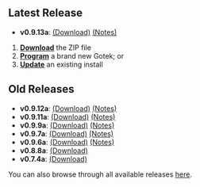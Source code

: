## Latest Release

- **v0.9.13a**: [(Download)][v0.9.13a-zip] [(Notes)][v0.9.13a-notes]

1. [**Download**][v0.9.13a-zip] the ZIP file
2. [**Program**](Firmware-Programming) a brand new Gotek; or
3. [**Update**](Firmware-Update) an existing install

## Old Releases

- **v0.9.12a**: [(Download)][v0.9.12a-zip] [(Notes)][v0.9.12a-notes]
- **v0.9.11a**: [(Download)][v0.9.11a-zip] [(Notes)][v0.9.11a-notes]
- **v0.9.9a**: [(Download)][v0.9.9a-zip] [(Notes)][v0.9.9a-notes]
- **v0.9.7a**: [(Download)][v0.9.7a-zip] [(Notes)][v0.9.7a-notes]
- **v0.9.6a**: [(Download)][v0.9.6a-zip] [(Notes)][v0.9.6a-notes]
- **v0.8.8a**: [(Download)][v0.8.8a-zip]
- **v0.7.4a**: [(Download)][v0.7.4a-zip]

You can also browse through all available releases [here][all].

[v0.9.13a-zip]: https://github.com/keirf/FlashFloppy/releases/download/v0.9.13a/flashfloppy_v0.9.13a.zip
[v0.9.13a-notes]: https://github.com/keirf/FlashFloppy/releases/tag/v0.9.13a

[v0.9.12a-zip]: https://github.com/keirf/FlashFloppy/releases/download/v0.9.12a/flashfloppy_v0.9.12a.zip
[v0.9.12a-notes]: https://github.com/keirf/FlashFloppy/releases/tag/v0.9.12a

[v0.9.11a-zip]: https://github.com/keirf/FlashFloppy/releases/download/v0.9.11a/flashfloppy_v0.9.11a.zip
[v0.9.11a-notes]: https://github.com/keirf/FlashFloppy/releases/tag/v0.9.11a

[v0.9.9a-zip]: https://github.com/keirf/FlashFloppy/releases/download/v0.9.9a/flashfloppy_v0.9.9a.zip
[v0.9.9a-notes]: https://github.com/keirf/FlashFloppy/releases/tag/v0.9.9a

[v0.9.7a-zip]: https://github.com/keirf/FlashFloppy/releases/download/v0.9.7a/flashfloppy_v0.9.7a.zip
[v0.9.7a-notes]: https://github.com/keirf/FlashFloppy/releases/tag/v0.9.7a

[v0.9.6a-zip]: https://github.com/keirf/FlashFloppy/releases/download/v0.9.6a/flashfloppy_v0.9.6a.zip
[v0.9.6a-notes]: https://github.com/keirf/FlashFloppy/releases/tag/v0.9.6a

[v0.8.8a-zip]: https://github.com/keirf/FlashFloppy/releases/download/v0.8.8a/flashfloppy_v0.8.8a.zip

[v0.7.4a-zip]: https://github.com/keirf/FlashFloppy/releases/download/v0.7.4a/flashfloppy_v0.7.4a.zip

[all]: https://github.com/keirf/FlashFloppy/releases
